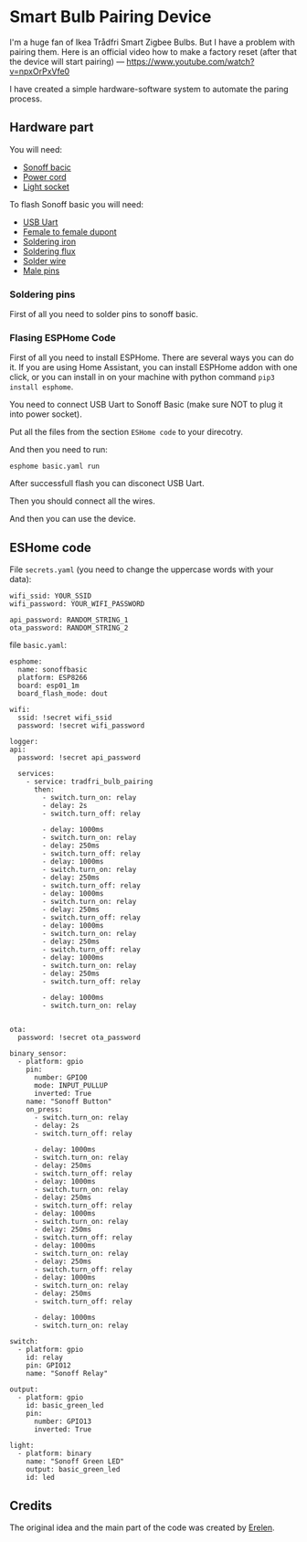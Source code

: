 # Smart Bulb Pairing Device

I'm a huge fan of Ikea Trådfri Smart Zigbee Bulbs. But I have a problem with pairing them.
Here is an official video how to make a factory reset (after that the device will start pairing) — https://www.youtube.com/watch?v=npxOrPxVfe0

I have created a simple hardware-software system to automate the paring process.

## Hardware part

You will need:

 * [Sonoff bacic](https://s.click.aliexpress.com/e/_d6ok6xX)
 * [Power cord](https://s.click.aliexpress.com/e/_dUehkP5)
 * [Light socket](https://s.click.aliexpress.com/e/_dXjacBz)

To flash Sonoff basic you will need:

 * [USB Uart](https://s.click.aliexpress.com/e/_dX3KEcR)
 * [Female to female dupont](https://s.click.aliexpress.com/e/_dVSVDjD)
 * [Soldering iron](https://s.click.aliexpress.com/e/_d8MqQZD)
 * [Soldering flux](https://s.click.aliexpress.com/e/_d85HF7a)
 * [Solder wire](https://s.click.aliexpress.com/e/_dXHQo0P)
 * [Male pins](https://s.click.aliexpress.com/e/_dSrw2O3)

### Soldering pins

First of all you need to solder pins to sonoff basic.

### Flasing ESPHome Code

First of all you need to install ESPHome. There are several ways you can do it.
If you are using Home Assistant, you can install ESPHome addon with one click,
or you can install in on your machine with python command `pip3 install esphome`.

You need to connect USB Uart to Sonoff Basic (make sure NOT to plug it into power socket).

Put all the files from the section `ESHome code` to your direcotry.

And then you need to run:

```
esphome basic.yaml run
```

After successfull flash you can disconect USB Uart.

Then you should connect all the wires.

And then you can use the device.

## ESHome code

File `secrets.yaml` (you need to change the uppercase words with your data):

```
wifi_ssid: YOUR_SSID
wifi_password: YOUR_WIFI_PASSWORD

api_password: RANDOM_STRING_1
ota_password: RANDOM_STRING_2
```

file `basic.yaml`:

```
esphome:
  name: sonoffbasic
  platform: ESP8266
  board: esp01_1m
  board_flash_mode: dout

wifi:
  ssid: !secret wifi_ssid
  password: !secret wifi_password

logger:
api:
  password: !secret api_password

  services:
    - service: tradfri_bulb_pairing
      then:
        - switch.turn_on: relay
        - delay: 2s
        - switch.turn_off: relay

        - delay: 1000ms
        - switch.turn_on: relay
        - delay: 250ms
        - switch.turn_off: relay
        - delay: 1000ms
        - switch.turn_on: relay
        - delay: 250ms
        - switch.turn_off: relay
        - delay: 1000ms
        - switch.turn_on: relay
        - delay: 250ms
        - switch.turn_off: relay
        - delay: 1000ms
        - switch.turn_on: relay
        - delay: 250ms
        - switch.turn_off: relay
        - delay: 1000ms
        - switch.turn_on: relay
        - delay: 250ms
        - switch.turn_off: relay

        - delay: 1000ms
        - switch.turn_on: relay


ota:
  password: !secret ota_password

binary_sensor:
  - platform: gpio
    pin:
      number: GPIO0
      mode: INPUT_PULLUP
      inverted: True
    name: "Sonoff Button"
    on_press:
      - switch.turn_on: relay
      - delay: 2s
      - switch.turn_off: relay

      - delay: 1000ms
      - switch.turn_on: relay
      - delay: 250ms
      - switch.turn_off: relay
      - delay: 1000ms
      - switch.turn_on: relay
      - delay: 250ms
      - switch.turn_off: relay
      - delay: 1000ms
      - switch.turn_on: relay
      - delay: 250ms
      - switch.turn_off: relay
      - delay: 1000ms
      - switch.turn_on: relay
      - delay: 250ms
      - switch.turn_off: relay
      - delay: 1000ms
      - switch.turn_on: relay
      - delay: 250ms
      - switch.turn_off: relay

      - delay: 1000ms
      - switch.turn_on: relay

switch:
  - platform: gpio
    id: relay
    pin: GPIO12
    name: "Sonoff Relay"

output:
  - platform: gpio
    id: basic_green_led
    pin:
      number: GPIO13
      inverted: True

light:
  - platform: binary
    name: "Sonoff Green LED"
    output: basic_green_led
    id: led
```

## Credits

The original idea and the main part of the code was created by [Erelen](https://melda.ru).
